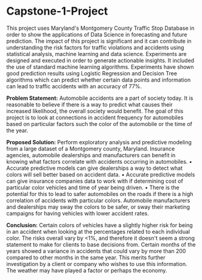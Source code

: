 # Capstone-1-Project
This project uses Maryland's Montgomery County Traffic Stop Database in order to
show the applications of Data Science in forecasting and future
prediction. The impact of this project is significant and it can contribute in
understanding the risk factors for traffic violations and accidents using
statistical analysis, machine learning and data science. Experiments are designed and executed in order to generate
actionable insights. It included the use of standard machine learning
algorithms.  Experiments have shown good prediction results using Logistic
Regression and Decision Tree algorithms which can predict whether
certain data points and information can lead to traffic accidents with an
accuracy of 77%.

**Problem Statement:**
Automobile accidents are a part of society today. It is reasonable to believe if there is a way to predict
what causes their increased likelihood, the overall society would benefit. The goal of this project is to
look at connections in accident frequency for automobiles based on particular factors such the color of
the automobile or the time of the year.

**Proposed Solution:**
Perform exploratory analysis and predictive modeling from a large dataset of a Montgomery county,
Maryland. Insurance agencies, automobile dealerships and manufacturers can benefit in knowing what
factors correlate with accidents occurring in automobiles.
• Accurate predictive models can give dealerships a way to detect what colors will sell better
based on accident data.
• Accurate predictive models can give insurance companies data to work with if determining cost
of particular color vehicles and time of year being driven.
• There is the potential for this to lead to safer automobiles on the roads if there is a high
correlation of accidents with particular colors. Automobile manufacturers and dealerships may
sway the colors to be safer, or sway their marketing campaigns for having vehicles with lower
accident rates.

**Conclusion:**
Certain colors of vehicles have a slightly higher risk for being in an accident when looking at the
percentages related to each individual color. The risks overall vary by <1%, and therefore it doesn't
seem a strong statement to make for clients to base decisions from.
Certain months of the years showed a variance in accidents that could vary by more than 200 compared
to other months in the same year. This merits further investigation by a client or company who wishes
to use this information. The weather may have played a factor or perhaps the economy.
